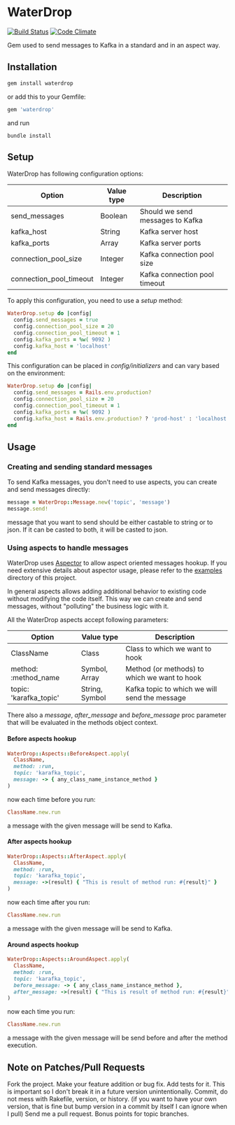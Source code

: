 # WaterDrop

[![Build Status](https://travis-ci.org/karafka/waterdrop.png)](https://travis-ci.org/karafka/waterdrop)
[![Code Climate](https://codeclimate.com/github/karafka/waterdrop/badges/gpa.svg)](https://codeclimate.com/github/karafka/waterdrop)

Gem used to send messages to Kafka in a standard and in an aspect way.

## Installation

```ruby
gem install waterdrop
```

or add this to your Gemfile:

```ruby
gem 'waterdrop'
```

and run

```
bundle install
```

## Setup

WaterDrop has following configuration options:

| Option                  | Value type    | Description                      |
|-------------------------|---------------|----------------------------------|
| send_messages           | Boolean       | Should we send messages to Kafka |
| kafka_host              | String        | Kafka server host                |
| kafka_ports             | Array<String> | Kafka server ports               |
| connection_pool_size    | Integer       | Kafka connection pool size       |
| connection_pool_timeout | Integer       | Kafka connection pool timeout    |

To apply this configuration, you need to use a *setup* method:

```ruby
WaterDrop.setup do |config|
  config.send_messages = true
  config.connection_pool_size = 20
  config.connection_pool_timeout = 1
  config.kafka_ports = %w( 9092 )
  config.kafka_host = 'localhost'
end
```

This configuration can be placed in *config/initializers* and can vary based on the environment:

```ruby
WaterDrop.setup do |config|
  config.send_messages = Rails.env.production?
  config.connection_pool_size = 20
  config.connection_pool_timeout = 1
  config.kafka_ports = %w( 9092 )
  config.kafka_host = Rails.env.production? ? 'prod-host' : 'localhost'
end
```

## Usage

### Creating and sending standard messages

To send Kafka messages, you don't need to use aspects, you can create and send messages directly:

```ruby
message = WaterDrop::Message.new('topic', 'message')
message.send!
```

message that you want to send should be either castable to string or to json. If it can be casted to both, it will be casted to json.

### Using aspects to handle messages

WaterDrop uses [Aspector](https://github.com/gcao/aspector) to allow aspect oriented messages hookup. If you need extensive details about aspector usage, please refer to the [examples](https://github.com/gcao/aspector/tree/master/examples) directory of this project.

In general aspects allows adding additional behavior to existing code without modifying the code itself. This way we can create and send messages, without "polluting" the business logic with it.

All the WaterDrop aspects accept following parameters:

| Option                  | Value type            | Description                                    |
|-------------------------|-----------------------|------------------------------------------------|
| ClassName               | Class                 | Class to which we want to hook                 |
| method: :method_name    | Symbol, Array<Symbol> | Method (or methods) to which we want to hook   |
| topic: 'karafka_topic'  | String, Symbol        | Kafka topic to which we will send the message  |

There also a *message*, *after_message* and *before_message* proc parameter that will be evaluated in the methods object context.

#### Before aspects hookup

```ruby
WaterDrop::Aspects::BeforeAspect.apply(
  ClassName,
  method: :run,
  topic: 'karafka_topic',
  message: -> { any_class_name_instance_method }
)
```

now each time before you run:

```ruby
ClassName.new.run
```

a message with the given message will be send to Kafka.

#### After aspects hookup

```ruby
WaterDrop::Aspects::AfterAspect.apply(
  ClassName,
  method: :run,
  topic: 'karafka_topic',
  message: ->(result) { "This is result of method run: #{result}" }
)
```

now each time after you run:

```ruby
ClassName.new.run
```

a message with the given message will be send to Kafka.

#### Around aspects hookup

```ruby
WaterDrop::Aspects::AroundAspect.apply(
  ClassName,
  method: :run,
  topic: 'karafka_topic',
  before_message: -> { any_class_name_instance_method },
  after_message: ->(result) { "This is result of method run: #{result}" }
)
```

now each time you run:

```ruby
ClassName.new.run
```

a message with the given message will be send before and after the method execution.

## Note on Patches/Pull Requests

Fork the project. Make your feature addition or bug fix. Add tests for it. This is important so I don't break it in a future version unintentionally. Commit, do not mess with Rakefile, version, or history. (if you want to have your own version, that is fine but bump version in a commit by itself I can ignore when I pull) Send me a pull request. Bonus points for topic branches.
